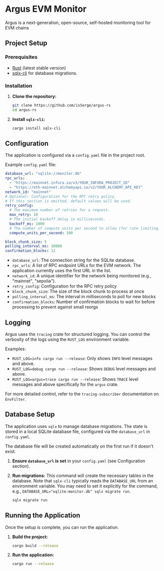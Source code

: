 # Argus EVM Monitor

Argus is a next-generation, open-source, self-hosted monitoring tool for EVM chains

## Project Setup

### Prerequisites

- [Rust](https://www.rust-lang.org/tools/install) (latest stable version)
- [sqlx-cli](https://github.com/launchbadge/sqlx/tree/main/sqlx-cli) for database migrations.

### Installation

1.  **Clone the repository:**
    ```bash
    git clone https://github.com/isSerge/argus-rs
    cd argus-rs
    ```

2.  **Install `sqlx-cli`:**
    ```bash
    cargo install sqlx-cli
    ```

## Configuration

The application is configured via a `config.yaml` file in the project root.

Example `config.yaml` file:
```yaml
database_url: "sqlite://monitor.db"
rpc_urls:
  - "https://mainnet.infura.io/v3/YOUR_INFURA_PROJECT_ID"
  - "https://eth-mainnet.alchemyapi.io/v2/YOUR_ALCHEMY_API_KEY"
network_id: "mainnet"
# Optional: Configuration for the RPC retry policy.
# If this section is omitted, default values will be used.
retry_config:
  # The maximum number of retries for a request.
  max_retry: 10
  # The initial backoff delay in milliseconds.
  backoff_ms: 1000
  # The number of compute units per second to allow (for rate limiting).
  compute_units_per_second: 100

block_chunk_size: 5
polling_interval_ms: 10000
confirmation_blocks: 12
```

- `database_url`: The connection string for the SQLite database.
- `rpc_urls`: A list of RPC endpoint URLs for the EVM network. The application currently uses the first URL in the list.
- `network_id`: A unique identifier for the network being monitored (e.g., "mainnet", "sepolia").
- `retry_config`: Configuration for the RPC retry policy
- `block_chunk_size`: The size of the block chunk to process at once
- `polling_interval_ms`: The interval in milliseconds to poll for new blocks
- `confirmation_blocks`: Number of confirmation blocks to wait for before processing to prevent against small reorgs

## Logging

Argus uses the `tracing` crate for structured logging. You can control the verbosity of the logs using the `RUST_LOG` environment variable.

Examples:
- `RUST_LOG=info cargo run --release`: Only shows `INFO` level messages and above.
- `RUST_LOG=debug cargo run --release`: Shows `DEBUG` level messages and above.
- `RUST_LOG=argus=trace cargo run --release`: Shows `TRACE` level messages and above specifically for the `argus` crate.

For more detailed control, refer to the `tracing-subscriber` documentation on `EnvFilter`.

## Database Setup

The application uses `sqlx` to manage database migrations. The state is stored in a local SQLite database file, configured via the `database_url` in `config.yaml`.

The database file will be created automatically on the first run if it doesn't exist.

1.  **Ensure `database_url` is set** in your `config.yaml` (see Configuration section).

2.  **Run migrations:**
    This command will create the necessary tables in the database. Note that `sqlx-cli` typically reads the `DATABASE_URL` from an environment variable. You may need to set it explicitly for the command, e.g., `DATABASE_URL="sqlite:monitor.db" sqlx migrate run`.
    ```bash
    sqlx migrate run
    ```

## Running the Application

Once the setup is complete, you can run the application.

1.  **Build the project:**
    ```bash
    cargo build --release
    ```

2.  **Run the application:**
    ```bash
    cargo run --release
    ```
